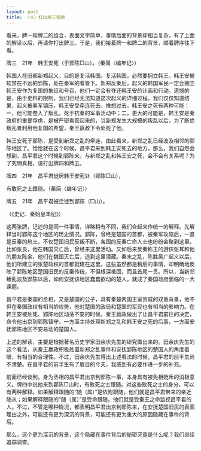 ```yaml
---
layout: post
title: 〈４〉打出后三张牌
---
```

看来，牌一和牌二的组合，表面文字简单，事情后面的背景却相当复杂，有了上面的解读以后，再请你打出牌三。于是，我们接着牌一和牌二的背景，顺着牌序往下看。

牌三　21年　韩王安死（于郢陈□山）。（秦简〈编年记〉）

韩国人在旧都新郑起义，目的是复活韩国。复活韩国，必然要拥立韩王。韩王安被软禁在不远的郢陈，处在秦军的看管下。新郑反秦后，起义的韩国军民一定会拥立韩王安作为复国的象征和号召，他们一定会有夺还韩王安的计画和行动。遗憾的是，由于史料的限制，我们已经无法知道这次起义的详细过程，我们仅仅知道结果，起义被秦军镇压，韩王安受牵连死去。推想过去，韩王安之死有两种可能：一，他可能卷入了叛乱，死于抗秦的军事活动中；二，更大的可能是，韩王安是秦政府的重要俘虏，是被严密看管起来的，当新郑发生大规模的叛乱以后，为了断绝叛乱者利用他复国的希望，秦王嬴政下令处死了他。

韩王安死于郢陈，是受到新郑之乱的牵连，由此看来，新郑之乱已经波及相邻的郢陈地区了。恰恰就在这个时候，昌平君来到韩王安死去的地方，那么，我们自然会想到，昌平君这个时候到郢陈来，与新郑之乱和韩王安之死，会不会有关系呢？为了究明真相，请打出牌四和牌五。

牌四　21年　昌平君徙居韩王安死处（郢陈□山），

有敢死之士跟随。（秦简〈编年记〉）

牌五　21年　昌平君被迁徙到郢陈（□山）。

（《史记．秦始皇本纪》）

这两张牌，记述的是同一件事情，详略稍有不同，我们合起来作统一的解释。先解释当时郢陈这个地区的历史情况。郢陈，曾经是楚国的首都，被秦军攻陷后，一直是反秦的热土，不仅楚国旧民反叛不断，各国的反秦亡命人士也纷纷会聚到这里。比如张良，他在韩国灭亡后，曾经来这里活动。又如后来反秦称王的游侠张耳和他的朋友陈余，他们在魏国灭亡后，逃到这里潜藏。秦末之乱，陈胜吴广起义以后，他们所建立的张楚政权的首都就建在这里。这些虽然都是稍后的事情，却明确地反映了郢陈地区楚国旧民的反秦传统，不但根深柢固，而且首尾一贯。所以，当新郑叛乱波及郢陈以后，如何安抚该地区蠢蠢欲动的楚人，就成了秦国政府面临的一大课题。

昌平君是秦国的丞相，又是楚国的公子，具有秦楚两国王室贵戚的双重背景，他不但在秦国政权有相当的权势，他对楚国的政局和楚国的军民也有相当的影响力。在韩王安被处死、郢陈地区动荡不安的时候，秦王嬴政做出了让昌平君前往的决定，命令他出京到郢陈镇守，一方面主持处理新郑之乱和韩王安之死的后事，一方面安抚郢陈地区不安易动的楚国人。

上述的解读，主要是根据著名历史学家田余庆先生的研究做出来的。田余庆先生的这个看法，从秦王嬴政积极处置新郑之乱事件和安抚郢陈地区的楚国人的角度着眼，有相当的合理性。不过，田余庆先生得出上述看法的时候，昌平君的前半生尚不清楚。在昌平君的前半生有了眉目的今天，我感到有必要作进一步的补充。

前面已经谈到，身为丞相的昌平君出京到郢陈一事，本身具有被免相贬斥的消极意义。牌四中说他来到郢陈□山时，有敢死之士跟随。对这些敢死之士的身分，可以有两种解释。如果解释跟随的“随（属）”是依附跟随，他们就是昌平君带来的亲近随从；如果解释跟随的“随（属）”是受命跟随，他们就是受秦王之命监视昌平君的人。不过，不管是哪种情况，都表明昌平君出京到郢陈来，在安抚楚国旧民的表面理由之外，可能还有更为深沉的背景，可能还有更为重大的原因隐藏在事件的背后。

那么，这个更为深沉的背景，这个隐藏在事件背后的秘密究竟是什么呢？我们继续追踪调查。


